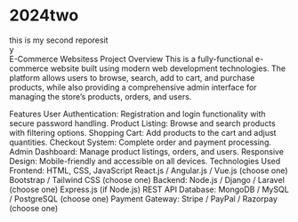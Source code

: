 # 2024two
this is my second reporesit <br>y
</br>
E-Commerce Websitess Project Overview This is a fully-functional e-commerce website built using modern web development technologies. The platform allows users to browse, search, add to cart, and purchase products, while also providing a comprehensive admin interface for managing the store’s products, orders, and users.

Features User Authentication: Registration and login functionality with secure password handling. Product Listing: Browse and search products with filtering options. Shopping Cart: Add products to the cart and adjust quantities. Checkout System: Complete order and payment processing. Admin Dashboard: Manage product listings, orders, and users. Responsive Design: Mobile-friendly and accessible on all devices. Technologies Used Frontend: HTML, CSS, JavaScript React.js / Angular.js / Vue.js (choose one) Bootstrap / Tailwind CSS (choose one) Backend: Node.js / Django / Laravel (choose one) Express.js (if Node.js) REST API Database: MongoDB / MySQL / PostgreSQL (choose one) Payment Gateway: Stripe / PayPal / Razorpay (choose one)
